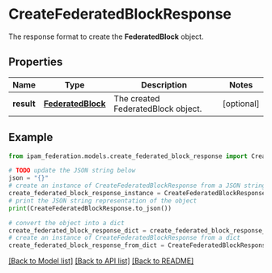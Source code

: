 # CreateFederatedBlockResponse

The response format to create the __FederatedBlock__ object.

## Properties

Name | Type | Description | Notes
------------ | ------------- | ------------- | -------------
**result** | [**FederatedBlock**](FederatedBlock.md) | The created FederatedBlock object. | [optional] 

## Example

```python
from ipam_federation.models.create_federated_block_response import CreateFederatedBlockResponse

# TODO update the JSON string below
json = "{}"
# create an instance of CreateFederatedBlockResponse from a JSON string
create_federated_block_response_instance = CreateFederatedBlockResponse.from_json(json)
# print the JSON string representation of the object
print(CreateFederatedBlockResponse.to_json())

# convert the object into a dict
create_federated_block_response_dict = create_federated_block_response_instance.to_dict()
# create an instance of CreateFederatedBlockResponse from a dict
create_federated_block_response_from_dict = CreateFederatedBlockResponse.from_dict(create_federated_block_response_dict)
```
[[Back to Model list]](../README.md#documentation-for-models) [[Back to API list]](../README.md#documentation-for-api-endpoints) [[Back to README]](../README.md)


